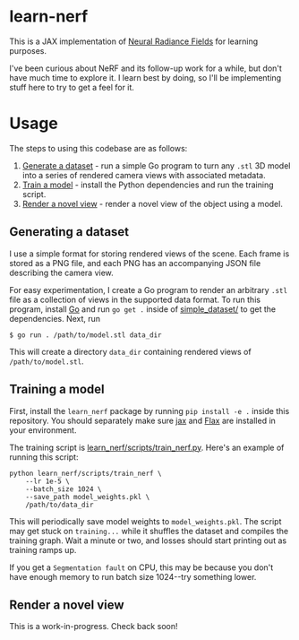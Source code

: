 # learn-nerf

This is a JAX implementation of [Neural Radiance Fields](https://arxiv.org/abs/2003.08934) for learning purposes.

I've been curious about NeRF and its follow-up work for a while, but don't have much time to explore it. I learn best by doing, so I'll be implementing stuff here to try to get a feel for it.

# Usage

The steps to using this codebase are as follows:

 1. [Generate a dataset](#generating-a-dataset) - run a simple Go program to turn any `.stl` 3D model into a series of rendered camera views with associated metadata.
 2. [Train a model](#training-a-model) - install the Python dependencies and run the training script.
 3. [Render a novel view](#render-a-novel-view) - render a novel view of the object using a model.

## Generating a dataset

I use a simple format for storing rendered views of the scene. Each frame is stored as a PNG file, and each PNG has an accompanying JSON file describing the camera view.

For easy experimentation, I create a Go program to render an arbitrary `.stl` file as a collection of views in the supported data format. To run this program, install [Go](https://go.dev/doc/install) and run `go get .` inside of [simple_dataset/](simple_dataset) to get the dependencies. Next, run

```
$ go run . /path/to/model.stl data_dir
```

This will create a directory `data_dir` containing rendered views of `/path/to/model.stl`.

## Training a model

First, install the `learn_nerf` package by running `pip install -e .` inside this repository. You should separately make sure [jax](https://github.com/google/jax) and [Flax](https://github.com/google/flax) are installed in your environment.

The training script is [learn_nerf/scripts/train_nerf.py](learn_nerf/scripts/train_nerf.py). Here's an example of running this script:

```
python learn_nerf/scripts/train_nerf \
    --lr 1e-5 \
    --batch_size 1024 \
    --save_path model_weights.pkl \
    /path/to/data_dir
```

This will periodically save model weights to `model_weights.pkl`. The script may get stuck on `training...` while it shuffles the dataset and compiles the training graph. Wait a minute or two, and losses should start printing out as training ramps up.

If you get a `Segmentation fault` on CPU, this may be because you don't have enough memory to run batch size 1024--try something lower.

## Render a novel view

This is a work-in-progress. Check back soon!
